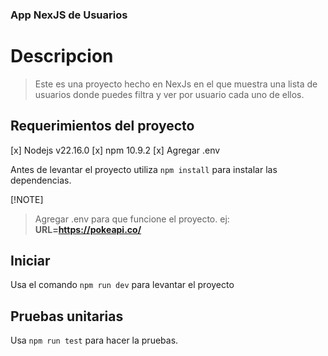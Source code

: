 ### App NexJS de Usuarios

# Descripcion
> Este es una proyecto hecho en NexJs en el que muestra una lista de usuarios donde puedes filtra y ver por usuario cada uno de ellos.

## Requerimientos del proyecto

[x] Nodejs v22.16.0
[x] npm 10.9.2
[x] Agregar .env

Antes de levantar el proyecto utiliza `npm install` para instalar las dependencias.

[!NOTE]
> Agregar .env para que funcione el proyecto. ej: **URL=https://pokeapi.co/**

## Iniciar

Usa el comando `npm run dev` para levantar el proyecto

## Pruebas unitarias

Usa `npm run test` para hacer la pruebas.
